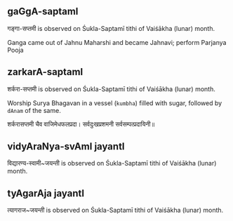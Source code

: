 ## gaGgA-saptamI

गङ्गा-सप्तमी is observed on Śukla-Saptamī tithi of Vaiśākha (lunar) month.

Ganga came out of Jahnu Maharshi and became Jahnavi; perform Parjanya Pooja

## zarkarA-saptamI

शर्करा-सप्तमी is observed on Śukla-Saptamī tithi of Vaiśākha (lunar) month.

Worship Surya Bhagavan in a vessel (`kumbha`) filled with sugar, followed by `dAnam` of the same.

शर्करासप्तमी चैव वाजिमेधफलप्रदा।
सर्वदुःखप्रशमनी सर्वसम्पत्प्रदायिनी॥

## vidyAraNya-svAmI jayantI

विद्यारण्य-स्वामी~जयन्ती is observed on Śukla-Saptamī tithi of Vaiśākha (lunar) month.



## tyAgarAja jayantI

त्यागराज~जयन्ती is observed on Śukla-Saptamī tithi of Vaiśākha (lunar) month.




